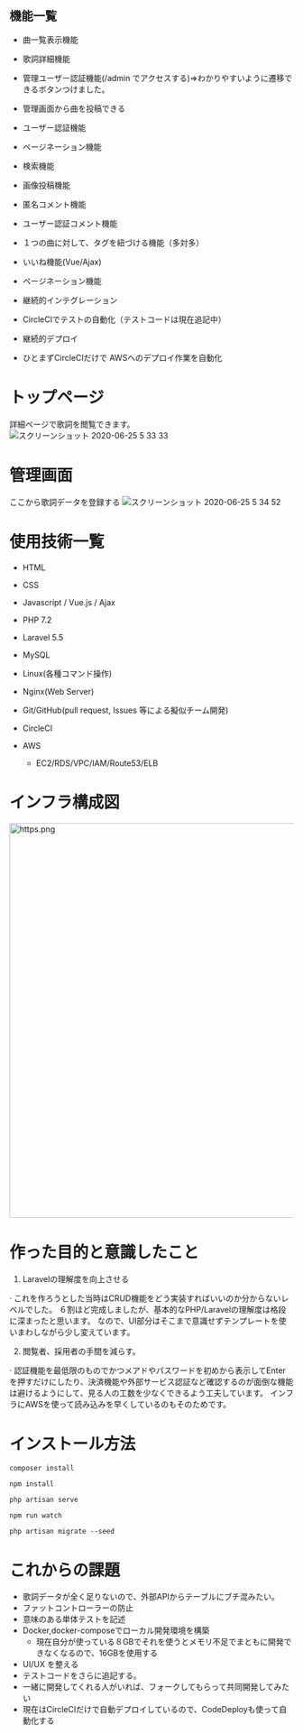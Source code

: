 ## 機能一覧
- 曲一覧表示機能

- 歌詞詳細機能

- 管理ユーザー認証機能(/admin でアクセスする)=>わかりやすいように遷移できるボタンつけました。

- 管理画面から曲を投稿できる

- ユーザー認証機能

- ページネーション機能

- 検索機能

- 画像投稿機能

- 匿名コメント機能

- ユーザー認証コメント機能

- １つの曲に対して、タグを紐づける機能（多対多）

- いいね機能(Vue/Ajax)

- ページネーション機能

- 継続的インテグレーション
 - CircleCIでテストの自動化（テストコードは現在追記中）
 
- 継続的デプロイ
 - ひとまずCircleCIだけで AWSへのデプロイ作業を自動化

# トップページ
詳細ページで歌詞を閲覧できます。
![スクリーンショット 2020-06-25 5 33 33](https://user-images.githubusercontent.com/51937772/85625242-187ea200-b6a6-11ea-914e-f7054c18d92c.png)

# 管理画面
ここから歌詞データを登録する
![スクリーンショット 2020-06-25 5 34 52](https://user-images.githubusercontent.com/51937772/85625345-48c64080-b6a6-11ea-94d7-a8f7d3295b8b.png)

# 使用技術一覧

* HTML

+ CSS

- Javascript / Vue.js / Ajax

* PHP 7.2 

+ Laravel 5.5

- MySQL

- Linux(各種コマンド操作)

- Nginx(Web Server)

- Git/GitHub(pull request, Issues 等による擬似チーム開発)

-  CircleCI

- AWS 
  - EC2/RDS/VPC/IAM/Route53/ELB

# インフラ構成図

<img width="700" alt="https.png" src="https://qiita-image-store.s3.ap-northeast-1.amazonaws.com/0/439295/995098d0-ef70-e0d8-1110-49a166d18862.png">

# 作った目的と意識したこと
1. Laravelの理解度を向上させる

· これを作ろうとした当時はCRUD機能をどう実装すればいいのか分からないレベルでした。
６割ほど完成しましたが、基本的なPHP/Laravelの理解度は格段に深まったと思います。
なので、UI部分はそこまで意識せずテンプレートを使いまわしながら少し変えています。

2. 閲覧者、採用者の手間を減らす。

· 認証機能を最低限のものでかつメアドやパスワードを初めから表示してEnterを押すだけにしたり、決済機能や外部サービス認証など確認するのが面倒な機能は避けるようにして、見る人の工数を少なくできるよう工夫しています。
インフラにAWSを使って読み込みを早くしているのもそのためです。

# インストール方法

```
composer install

npm install

php artisan serve

npm run watch

php artisan migrate --seed
```

# これからの課題
- 歌詞データが全く足りないので、外部APIからテーブルにブチ混みたい。
- ファットコントローラーの防止
- 意味のある単体テストを記述
- Docker,docker-composeでローカル開発環境を構築
  - 現在自分が使っている８GBでそれを使うとメモリ不足でまともに開発できなくなるので、16GBを使用する
- UI/UX を整える
- テストコードをさらに追記する。
- 一緒に開発してくれる人がいれば、フォークしてもらって共同開発してみたい
- 現在はCircleCIだけで自動デプロイしているので、CodeDeployも使って自動化する
